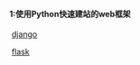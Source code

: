 #### 1:使用Python快速建站的web框架

​	[django](http://www.runoob.com/django/django-tutorial.html)

​	[flask](http://docs.jinkan.org/docs/flask/foreword.html)

